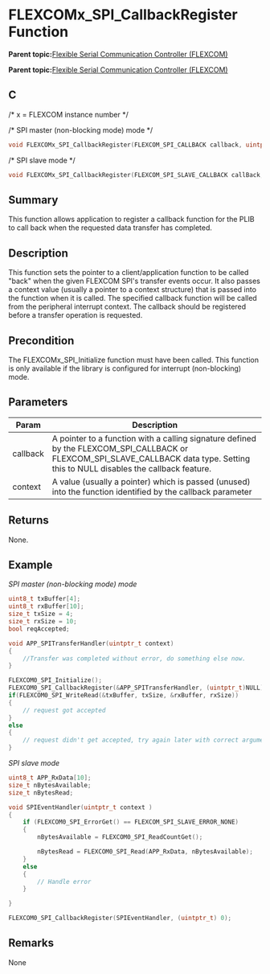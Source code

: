 # FLEXCOMx\_SPI\_CallbackRegister Function

**Parent topic:**[Flexible Serial Communication Controller \(FLEXCOM\)](GUID-137968B9-4089-44C6-9B5A-2F30929F6852.md)

**Parent topic:**[Flexible Serial Communication Controller \(FLEXCOM\)](GUID-1F0CC449-4122-4C77-A199-A7874C524FDD.md)

## C

/\* x = FLEXCOM instance number \*/

/\* SPI master \(non-blocking mode\) mode \*/

```c
void FLEXCOMx_SPI_CallbackRegister(FLEXCOM_SPI_CALLBACK callback, uintptr_t context )
```

/\* SPI slave mode \*/

```c
void FLEXCOMx_SPI_CallbackRegister(FLEXCOM_SPI_SLAVE_CALLBACK callBack, uintptr_t context )
```

## Summary

This function allows application to register a callback function for the PLIB to call back when the requested data transfer has completed.

## Description

This function sets the pointer to a client/application function to be called "back" when the given FLEXCOM SPI's transfer events occur. It also passes a context value \(usually a pointer to a context structure\) that is passed into the function when it is called. The specified callback function will be called from the peripheral interrupt context. The callback should be registered before a transfer operation is requested.

## Precondition

The FLEXCOMx\_SPI\_Initialize function must have been called. This function is only available if the library is configured for interrupt \(non-blocking\) mode.

## Parameters

|Param|Description|
|-----|-----------|
|callback|A pointer to a function with a calling signature defined by the FLEXCOM\_SPI\_CALLBACK or FLEXCOM\_SPI\_SLAVE\_CALLBACK data type. Setting this to NULL disables the callback feature.|
|context|A value \(usually a pointer\) which is passed \(unused\) into the function identified by the callback parameter|

## Returns

None.

## Example

*SPI master \(non-blocking mode\) mode*

```c
uint8_t txBuffer[4];
uint8_t rxBuffer[10];
size_t txSize = 4;
size_t rxSize = 10;
bool reqAccepted;

void APP_SPITransferHandler(uintptr_t context)
{
    //Transfer was completed without error, do something else now.
}

FLEXCOM0_SPI_Initialize();
FLEXCOM0_SPI_CallbackRegister(&APP_SPITransferHandler, (uintptr_t)NULL);
if(FLEXCOM0_SPI_WriteRead(&txBuffer, txSize, &rxBuffer, rxSize))
{
    // request got accepted
}
else
{
    // request didn't get accepted, try again later with correct arguments
}
```

*SPI slave mode*

```c
uint8_t APP_RxData[10];
size_t nBytesAvailable;
size_t nBytesRead;

void SPIEventHandler(uintptr_t context )
{
    if (FLEXCOM0_SPI_ErrorGet() == FLEXCOM_SPI_SLAVE_ERROR_NONE)
    {
        nBytesAvailable = FLEXCOM0_SPI_ReadCountGet();

        nBytesRead = FLEXCOM0_SPI_Read(APP_RxData, nBytesAvailable);
    }
    else
    {
        // Handle error
    }

}

FLEXCOM0_SPI_CallbackRegister(SPIEventHandler, (uintptr_t) 0);
```

## Remarks

None

